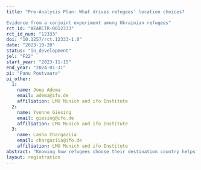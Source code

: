 ```yaml
---
title: "Pre-Analysis Plan: What drives refugees’ location choices?
Evidence from a conjoint experiment among Ukrainian refugees"
rct_id: "AEARCTR-0012333"
rct_id_num: "12333"
doi: "10.1257/rct.12333-1.0"
date: "2023-10-20"
status: "in_development"
jel: "F22"
start_year: "2023-11-15"
end_year: "2024-01-31"
pi: "Panu Poutvaara"
pi_other:
  1:
    name: Joop Adema
    email: adema@ifo.de
    affiliation: LMU Munich and ifo Institute
  2:
    name: Yvonne Giesing
    email: giesing@ifo.de
    affiliation: LMU Munich and ifo Institute
  3:
    name: Lasha Chargaziia
    email: chargaziia@ifo.de
    affiliation: LMU Munich and ifo Institute
abstract: "Knowing how refugees choose their destination country helps to plan humanitarian assistance and integration policies. This Pre-Analysis Plan describes how we are going to study the relative importance of networks, social benefits, labor market opportunities, housing costs, knowledge of potential destination country language, and proximity to home in refugees’ destination country choice. We compare choices in forced-choice conjoint experiments among Ukrainian refugees in various European countries with their actual choices. Surveying Ukrainian refugees is well suited to compare stated and revealed preferences as they are given equal rights to temporary protection and labor market access in all EU countries."
layout: registration
---
```


